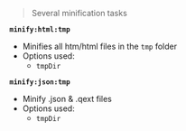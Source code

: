 > Several minification tasks

**`minify:html:tmp`**
* Minifies all htm/html files in the `tmp` folder
* Options used:  
  * `tmpDir`

**`minify:json:tmp`**
* Minify .json & .qext files
* Options used:  
  * `tmpDir`
